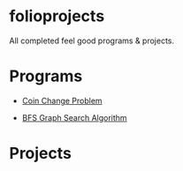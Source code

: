 # folioprojects
All completed feel good programs &amp; projects.

# Programs

* [Coin Change Problem](./coin-change-problem/README.md)

* [BFS Graph Search Algorithm](./bfs-graph-adjList/README.md)


# Projects

